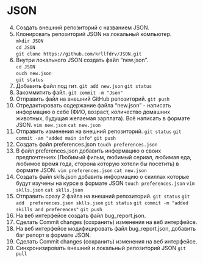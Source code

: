# JSON
 4. Создать внешний репозиторий c названием JSON. 
 5. Клонировать репозиторий JSON на локальный компьютер.  
`mkdir JSON`  
`cd JSON`  
`git clone https://github.com/krllfdrv/JSON.git`  
 6. Внутри локального JSON создать файл “new.json”.  
`cd JSON`  
`ouch new.json`  
`git status`  
 7. Добавить файл под гит. 
`git add new.json`
`git status`
 8. Закоммитить файл.
`git commit -m "Json"`
 9. Отправить файл на внешний GitHub репозиторий. 
`git push`
 10. Отредактировать содержание файла “new.json” - написать информацию о себе (ФИО, возраст, количество домашних животных, будущая желаемая зарплата). Всё написать в формате JSON.
`vim new.json`
`cat new.json`
 11. Отправить изменения на внешний репозиторий. 
`git status`
`git commit -am "added main info"`
`git push`
 12. Создать файл preferences.json 
`touch preferences.json`
 13. В файл preferences.json добавить информацию о своих предпочтениях (Любимый фильм, любимый сериал, любимая еда, любимое время года, сторона которую хотели бы посетить) в формате JSON. 
`vim preferences.json`
`cat new.json`
 14. Создать файл sklls.json добавить информацию о скиллах которые будут изучены на курсе в формате JSON 
`touch preferences.json`
`vim sklls.json`
`cat sklls.json`
 15. Отправить сразу 2 файла на внешний репозиторий.
`git status`
`git add  preferences.json sklls.json`
`git status`
`git commit -m "added skills and preferences"`
`git push`
 16. На веб интерфейсе создать файл bug_report.json. 
 17. Сделать Commit changes (сохранить) изменения на веб интерфейсе. 
 18. На веб интерфейсе модифицировать файл bug_report.json, добавить баг репорт в формате JSON. 
 19. Сделать Commit changes (сохранить) изменения на веб интерфейсе. 
 20. Синхронизировать внешний и локальный репозиторий JSON 
`git pull`
